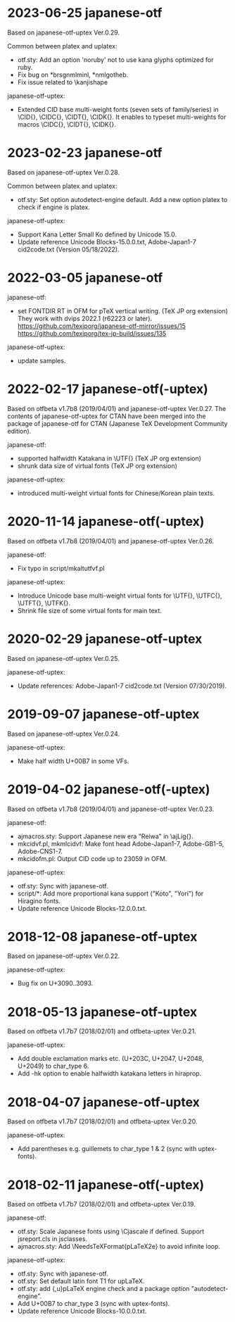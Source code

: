 # 2023-06-25 japanese-otf

Based on japanese-otf-uptex Ver.0.29.

Common between platex and uplatex:
* otf.sty: Add an option 'noruby' not to use kana glyphs optimized for ruby.
* Fix bug on *brsgnmlminl, *nmlgotheb.
* Fix issue related to \kanjishape

japanese-otf-uptex:
* Extended CID base multi-weight fonts (seven sets of family/series) in \CID{}, \CIDC{}, \CIDT{}, \CIDK{}.
It enables to typeset multi-weights for macros \CIDC{}, \CIDT{}, \CIDK{}.



# 2023-02-23 japanese-otf

Based on japanese-otf-uptex Ver.0.28.

Common between platex and uplatex:
* otf.sty: Set option autodetect-engine default. Add a new option platex to check if engine is platex.

japanese-otf-uptex:
* Support Kana Letter Small Ko defined by Unicode 15.0.
* Update reference Unicode Blocks-15.0.0.txt, Adobe-Japan1-7 cid2code.txt (Version 05/18/2022).



# 2022-03-05 japanese-otf

japanese-otf:
* set FONTDIR RT in OFM for pTeX vertical writing. (TeX JP org extension)
  They work with dvips 2022.1 (r62223 or later).
  https://github.com/texjporg/japanese-otf-mirror/issues/15
  https://github.com/texjporg/tex-jp-build/issues/135

japanese-otf-uptex:
* update samples.



# 2022-02-17 japanese-otf(-uptex)

Based on otfbeta v1.7b8 (2019/04/01) and japanese-otf-uptex Ver.0.27.
The contents of japanese-otf-uptex for CTAN have been merged into the package of japanese-otf for CTAN (Japanese TeX Development Community edition).

japanese-otf:
* supported halfwidth Katakana in \UTF{} (TeX JP org extension)
* shrunk data size of virtual fonts (TeX JP org extension)

japanese-otf-uptex:
* introduced multi-weight virtual fonts for Chinese/Korean plain texts.



# 2020-11-14 japanese-otf(-uptex)

Based on otfbeta v1.7b8 (2019/04/01) and japanese-otf-uptex Ver.0.26.

japanese-otf:
* Fix typo in script/mkaltutfvf.pl

japanese-otf-uptex:
* Introduce Unicode base multi-weight virtual fonts for \UTF{}, \UTFC{}, \UTFT{}, \UTFK{}.
* Shrink file size of some virtual fonts for main text.



# 2020-02-29 japanese-otf-uptex

Based on japanese-otf-uptex Ver.0.25.

japanese-otf-uptex:
* Update references: Adobe-Japan1-7 cid2code.txt (Version 07/30/2019).



# 2019-09-07 japanese-otf-uptex

Based on japanese-otf-uptex Ver.0.24.

japanese-otf-uptex:
* Make half width U+00B7 in some VFs.



# 2019-04-02 japanese-otf(-uptex)

Based on otfbeta v1.7b8 (2019/04/01) and japanese-otf-uptex Ver.0.23.

japanese-otf:
* ajmacros.sty: Support Japanese new era "Reiwa" in \ajLig{}.
* mkcidvf.pl, mkmlcidvf: Make font head Adobe-Japan1-7, Adobe-GB1-5, Adobe-CNS1-7.
* mkcidofm.pl: Output CID code up to 23059 in OFM.

japanese-otf-uptex:
* otf.sty: Sync with japanese-otf.
* script/*: Add more proportional kana support ("Koto", "Yori") for Hiragino fonts.
* Update reference Unicode Blocks-12.0.0.txt.



# 2018-12-08 japanese-otf-uptex

Based on japanese-otf-uptex Ver.0.22.

japanese-otf-uptex:
* Bug fix on U+3090..3093.



# 2018-05-13 japanese-otf-uptex

Based on otfbeta v1.7b7 (2018/02/01) and otfbeta-uptex Ver.0.21.

japanese-otf-uptex:
* Add dou­ble ex­cla­ma­tion marks etc. (U+203C, U+2047, U+2048, U+2049) to char_type 6.
* Add -hk op­tion to en­able halfwidth katakana let­ters in hi­raprop.



# 2018-04-07 japanese-otf-uptex

Based on otfbeta v1.7b7 (2018/02/01) and otfbeta-uptex Ver.0.20.

japanese-otf-uptex:
* Add parentheses e.g. guillemets to char_type 1 & 2 (sync with uptex-fonts).



# 2018-02-11 japanese-otf(-uptex)

Based on otfbeta v1.7b7 (2018/02/01) and otfbeta-uptex Ver.0.19.

japanese-otf:
* otf.sty: Scale Japanese fonts using \Cjascale if defined. Support jsreport.cls in jsclasses.
* ajmacros.sty: Add \NeedsTeXFormat{pLaTeX2e} to avoid infinite loop.

japanese-otf-uptex:
* otf.sty: Sync with japanese-otf.
* otf.sty: Set default latin font T1 for upLaTeX.
* otf.sty: add {,u}pLaTeX engine check and a package option "autodetect-engine".
* Add U+00B7 to char_type 3 (sync with uptex-fonts).
* Update reference Unicode Blocks-10.0.0.txt.

